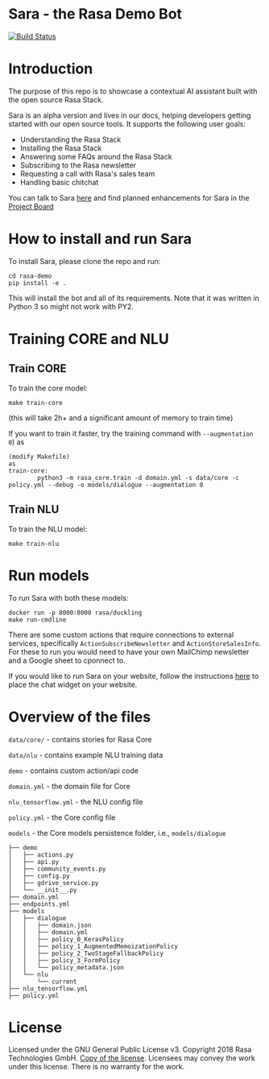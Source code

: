 # Sara - the Rasa Demo Bot
[![Build Status](https://travis-ci.com/RasaHQ/rasa-demo.svg?branch=master)](https://travis-ci.com/RasaHQ/rasa-demo)

# Introduction
The purpose of this repo is to showcase a contextual AI assistant built with the open source Rasa Stack.

Sara is an alpha version and lives in our docs, helping developers getting started with our open source tools. It supports the following user goals:

- Understanding the Rasa Stack
- Installing the Rasa Stack
- Answering some FAQs around the Rasa Stack
- Subscribing to the Rasa newsletter
- Requesting a call with Rasa's sales team
- Handling basic chitchat

You can talk to Sara [here](https://rasa.com/docs/get_started_step1/) and find planned enhancements for Sara in the
[Project Board](https://github.com/RasaHQ/rasa-demo/projects/1)

# How to install and run Sara

To install Sara, please clone the repo and run:

```
cd rasa-demo
pip install -e .
```
This will install the bot and all of its requirements.
Note that it was written in Python 3 so might not work with PY2.

# Training CORE and NLU
## Train CORE
To train the core model: 
```
make train-core
```
(this will take 2h+ and a significant amount of memory to train time)

If you want to train it faster, try the training command with
`--augmentation 0`) as 
```
(modify Makefile)
as
train-core:
        python3 -m rasa_core.train -d domain.yml -s data/core -c policy.yml --debug -o models/dialogue --augmentation 0
```
## Train NLU
To train the NLU model: 
```
make train-nlu
```

# Run models
To run Sara with both these models:
```
docker run -p 8000:8000 rasa/duckling
make run-cmdline
```

There are some custom actions that require connections to external services,
specifically `ActionSubscribeNewsletter` and `ActionStoreSalesInfo`. For these
to run you would need to have your own MailChimp newsletter and a Google sheet
to cponnect to.

If you would like to run Sara on your website, follow the instructions
[here](https://github.com/mrbot-ai/rasa-webchat) to place the chat widget on
your website.

# Overview of the files

`data/core/` - contains stories for Rasa Core

`data/nlu` - contains example NLU training data

`demo` - contains custom action/api code

`domain.yml` - the domain file for Core

`nlu_tensorflow.yml` - the NLU config file

`policy.yml` - the Core config file

`models` - the Core models persistence folder, i.e., `models/dialogue`

```
├── demo
│   ├── actions.py
│   ├── api.py
│   ├── community_events.py
│   ├── config.py
│   ├── gdrive_service.py
│   └── __init__.py
├── domain.yml
├── endpoints.yml
├── models
│   ├── dialogue
│   │   ├── domain.json
│   │   ├── domain.yml
│   │   ├── policy_0_KerasPolicy
│   │   ├── policy_1_AugmentedMemoizationPolicy
│   │   ├── policy_2_TwoStageFallbackPolicy
│   │   ├── policy_3_FormPolicy
│   │   └── policy_metadata.json
│   └── nlu
│       └── current
├── nlu_tensorflow.yml
├── policy.yml

```
# License
Licensed under the GNU General Public License v3. Copyright 2018 Rasa Technologies
GmbH. [Copy of the license](https://github.com/RasaHQ/rasa-demo/blob/master/LICENSE).
Licensees may convey the work under this license. There is no warranty for the work.
